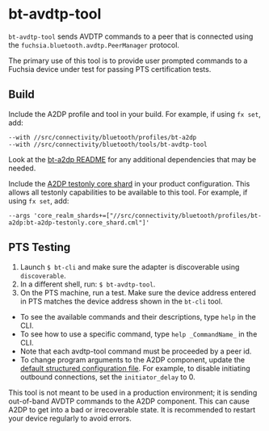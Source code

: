 # bt-avdtp-tool

`bt-avdtp-tool` sends AVDTP commands to a peer that is connected using the
`fuchsia.bluetooth.avdtp.PeerManager` protocol.

The primary use of this tool is to provide user prompted commands to a
Fuchsia device under test for passing PTS certification tests.

## Build

Include the A2DP profile and tool in your build. For example, if using `fx set`, add:
```
--with //src/connectivity/bluetooth/profiles/bt-a2dp
--with //src/connectivity/bluetooth/tools/bt-avdtp-tool
```

Look at the [bt-a2dp README](../../profiles/bt-a2dp/README.md) for any additional dependencies that
may be needed.

Include the [A2DP testonly core shard](../../profiles/bt-a2dp/meta/bt-a2dp-testonly.core_shard.cml)
in your product configuration. This allows all testonly capabilities to be available to this tool.
For example, if using `fx set`, add:

```
--args 'core_realm_shards+=["//src/connectivity/bluetooth/profiles/bt-a2dp:bt-a2dp-testonly.core_shard.cml"]'
```

## PTS Testing

1) Launch `$ bt-cli` and make sure the adapter is discoverable using `discoverable`.
2) In a different shell, run: `$ bt-avdtp-tool`.
3) On the PTS machine, run a test. Make sure the device address entered in PTS matches
the device address shown in the `bt-cli` tool.

* To see the available commands and their descriptions, type `help` in the CLI.
* To see how to use a specific command, type `help _CommandName_` in the CLI.
* Note that each avdtp-tool command must be proceeded by a peer id.
* To change program arguments to the A2DP component, update the [default structured configuration file](../../profiles/bt-a2dp/config/default.json5). For example, to disable initiating outbound connections, set the
`initiator_delay` to 0.

This tool is not meant to be used in a production environment; it is sending out-of-band
AVDTP commands to the A2DP component. This can cause A2DP to get into a bad or irrecoverable state.
It is recommended to restart your device regularly to avoid errors.
